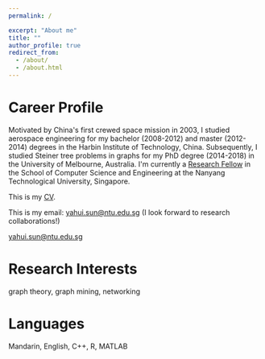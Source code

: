 ```yaml
---
permalink: /

excerpt: "About me"
title: ""
author_profile: true
redirect_from: 
  - /about/
  - /about.html
---
```


# Career Profile

Motivated by China's first crewed space mission in 2003, I studied aerospace engineering for my bachelor (2008-2012) and master (2012-2014) degrees in the Harbin Institute of Technology, China.  Subsequently, I studied Steiner tree problems in graphs for my PhD degree (2014-2018) in the University of Melbourne, Australia. I'm currently a <a href="http://scse.ntu.edu.sg/Research/CNCL/People/Pages/ResearchStaff.aspx" target="_blank" rel="nofollow">Research Fellow</a> in the School of Computer Science and Engineering at the Nanyang Technological University, Singapore. 

This is my <a href="https://yahuisun.com/assets/CV_Yahui_SUN.pdf" target="_blank" rel="nofollow">CV</a>.

This is my email: <span style="color:#52adc8">yahui.sun@ntu.edu.sg</span> (I look forward to research collaborations!)


<a href="" target="" rel="">yahui.sun@ntu.edu.sg</a>

# Research Interests

graph theory, graph mining, networking

# Languages

Mandarin, English, C++, R, MATLAB
      

